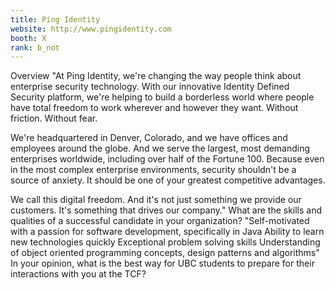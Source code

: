 ```yaml
---
title: Ping Identity
website: http://www.pingidentity.com
booth: X
rank: b_not
---
```

Overview
"At Ping Identity, we're changing the way people think about enterprise security technology. With our innovative Identity Defined Security platform, we're helping to build a borderless world where people have total freedom to work wherever and however they want. Without friction. Without fear.

We're headquartered in Denver, Colorado, and we have offices and employees around the globe. And we serve the largest, most demanding enterprises worldwide, including over half of the Fortune 100. Because even in the most complex enterprise environments, security shouldn't be a source of anxiety. It should be one of your greatest competitive advantages.

We call this digital freedom. And it's not just something we provide our customers. It's something that drives our company."
What are the skills and qualities of a successful candidate in your organization?
"Self-motivated with a passion for software development, specifically in Java
Ability to learn new technologies quickly
Exceptional problem solving skills
Understanding of object oriented programming concepts, design patterns and algorithms"
In your opinion, what is the best way for UBC students to prepare for their interactions with you at the TCF?

